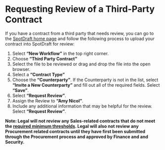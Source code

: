 # Requesting Review of a Third-Party Contract

If you have a contract from a third party that needs review, you can go to the [SpotDraft home page](https://app.spotdraft.com/) and follow the following process to upload your contract into SpotDraft for review:

1. Select **“New Workflow”** in the top right corner.
2. Choose **“Third Party Contract”**
3. Select the file to be reviewed or drag and drop the file into the open browser.
4. Select a **“Contract Type”**
5. Choose the **“Counterparty”**. If the Counterparty is not in the list, select **“Invite a New Counterparty”** and fill out all of the required fields. Select **“Save”**.
6. Select **“Request Review”**.
7. Assign the Review to **“Amy Nicol”**. 
8. Include any additional information that may be helpful for the review. Select **“Request Review”**.

**Note: Legal will not review any Sales-related contracts that do not meet the [required minimum thresholds](https://handbook.mattermost.com/operations/legal/contracts/requesting-sales-contracts#sales-related-contracts). Legal will also not review any Procurement related contracts until they have first been submitted through the Procurement process and approved by Finance and and Security.** 
